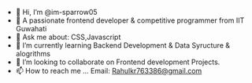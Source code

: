 - 👋 Hi, I’m @im-sparrow05
- 👀 A passionate frontend developer & competitive programmer from IIT Guwahati
- 💬 Ask me about: CSS,Javascript
- 🌱 I’m currently learning Backend Development & Data Syructure & alogrithms
- 💞️ I’m looking to collaborate on Frontend development Projects.
- 📫 How to reach me ...
     Email: Rahulkr763386@gmail.com
<!---
im-sparrow05/im-sparrow05 is a ✨ special ✨ repository because its `README.md` (this file) appears on your GitHub profile.
You can click the Preview link to take a look at your changes.
--->
